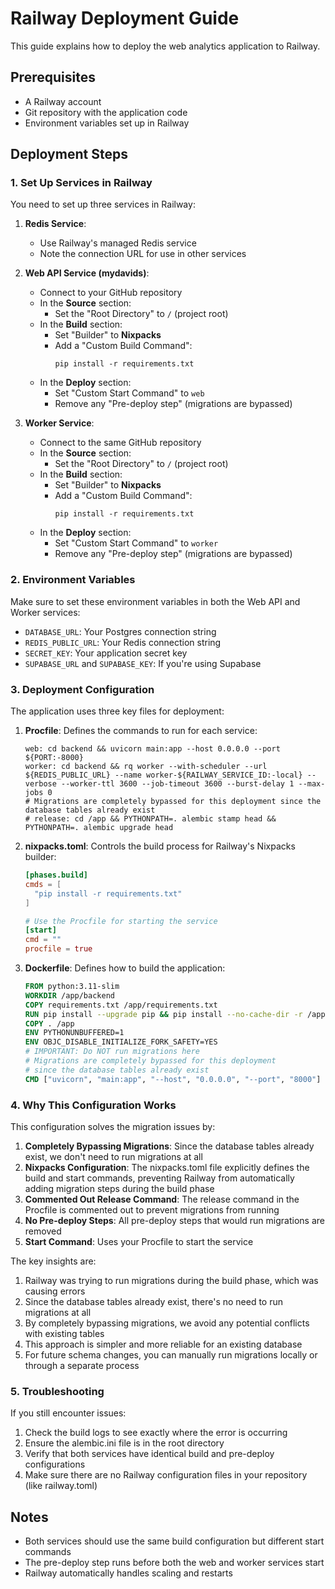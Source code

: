 # Railway Deployment Guide

This guide explains how to deploy the web analytics application to Railway.

## Prerequisites

- A Railway account
- Git repository with the application code
- Environment variables set up in Railway

## Deployment Steps

### 1. Set Up Services in Railway

You need to set up three services in Railway:

1. **Redis Service**:
   - Use Railway's managed Redis service
   - Note the connection URL for use in other services

2. **Web API Service (mydavids)**:
   - Connect to your GitHub repository
   - In the **Source** section:
     - Set the "Root Directory" to `/` (project root)
   - In the **Build** section:
     - Set "Builder" to **Nixpacks**
     - Add a "Custom Build Command":
       ```
       pip install -r requirements.txt
       ```
   - In the **Deploy** section:
     - Set "Custom Start Command" to `web`
     - Remove any "Pre-deploy step" (migrations are bypassed)

3. **Worker Service**:
   - Connect to the same GitHub repository
   - In the **Source** section:
     - Set the "Root Directory" to `/` (project root)
   - In the **Build** section:
     - Set "Builder" to **Nixpacks**
     - Add a "Custom Build Command":
       ```
       pip install -r requirements.txt
       ```
   - In the **Deploy** section:
     - Set "Custom Start Command" to `worker`
     - Remove any "Pre-deploy step" (migrations are bypassed)

### 2. Environment Variables

Make sure to set these environment variables in both the Web API and Worker services:

- `DATABASE_URL`: Your Postgres connection string
- `REDIS_PUBLIC_URL`: Your Redis connection string
- `SECRET_KEY`: Your application secret key
- `SUPABASE_URL` and `SUPABASE_KEY`: If you're using Supabase

### 3. Deployment Configuration

The application uses three key files for deployment:

1. **Procfile**: Defines the commands to run for each service:
   ```
   web: cd backend && uvicorn main:app --host 0.0.0.0 --port ${PORT:-8000}
   worker: cd backend && rq worker --with-scheduler --url ${REDIS_PUBLIC_URL} --name worker-${RAILWAY_SERVICE_ID:-local} --verbose --worker-ttl 3600 --job-timeout 3600 --burst-delay 1 --max-jobs 0
   # Migrations are completely bypassed for this deployment since the database tables already exist
   # release: cd /app && PYTHONPATH=. alembic stamp head && PYTHONPATH=. alembic upgrade head
   ```

2. **nixpacks.toml**: Controls the build process for Railway's Nixpacks builder:
   ```toml
   [phases.build]
   cmds = [
     "pip install -r requirements.txt"
   ]

   # Use the Procfile for starting the service
   [start]
   cmd = ""
   procfile = true
   ```

3. **Dockerfile**: Defines how to build the application:
   ```dockerfile
   FROM python:3.11-slim
   WORKDIR /app/backend
   COPY requirements.txt /app/requirements.txt
   RUN pip install --upgrade pip && pip install --no-cache-dir -r /app/requirements.txt
   COPY . /app
   ENV PYTHONUNBUFFERED=1
   ENV OBJC_DISABLE_INITIALIZE_FORK_SAFETY=YES
   # IMPORTANT: Do NOT run migrations here
   # Migrations are completely bypassed for this deployment
   # since the database tables already exist
   CMD ["uvicorn", "main:app", "--host", "0.0.0.0", "--port", "8000"]
   ```

### 4. Why This Configuration Works

This configuration solves the migration issues by:

1. **Completely Bypassing Migrations**: Since the database tables already exist, we don't need to run migrations at all
2. **Nixpacks Configuration**: The nixpacks.toml file explicitly defines the build and start commands, preventing Railway from automatically adding migration steps during the build phase
3. **Commented Out Release Command**: The release command in the Procfile is commented out to prevent migrations from running
4. **No Pre-deploy Steps**: All pre-deploy steps that would run migrations are removed
5. **Start Command**: Uses your Procfile to start the service

The key insights are:
1. Railway was trying to run migrations during the build phase, which was causing errors
2. Since the database tables already exist, there's no need to run migrations at all
3. By completely bypassing migrations, we avoid any potential conflicts with existing tables
4. This approach is simpler and more reliable for an existing database
5. For future schema changes, you can manually run migrations locally or through a separate process

### 5. Troubleshooting

If you still encounter issues:

1. Check the build logs to see exactly where the error is occurring
2. Ensure the alembic.ini file is in the root directory
3. Verify that both services have identical build and pre-deploy configurations
4. Make sure there are no Railway configuration files in your repository (like railway.toml)

## Notes

- Both services should use the same build configuration but different start commands
- The pre-deploy step runs before both the web and worker services start
- Railway automatically handles scaling and restarts
